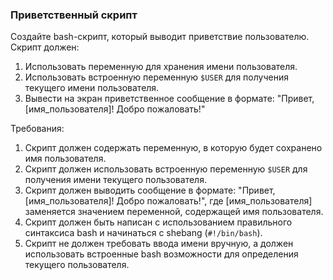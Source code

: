 
### Приветственный скрипт

Создайте bash-скрипт, который выводит приветствие пользователю. Скрипт должен:
1. Использовать переменную для хранения имени пользователя.
2. Использовать встроенную переменную `$USER` для получения текущего имени пользователя.
3. Вывести на экран приветственное сообщение в формате: "Привет, [имя_пользователя]! Добро пожаловать!"

Требования:
1. Скрипт должен содержать переменную, в которую будет сохранено имя пользователя. 
2. Скрипт должен использовать встроенную переменную `$USER` для получения имени текущего пользователя. 
3. Скрипт должен выводить сообщение в формате: "Привет, [имя_пользователя]! Добро пожаловать!", где [имя_пользователя] заменяется значением переменной, содержащей имя пользователя. 
4. Скрипт должен быть написан с использованием правильного синтаксиса bash и начинаться с shebang (`#!/bin/bash`). 
5. Скрипт не должен требовать ввода имени вручную, а должен использовать встроенные bash возможности для определения текущего пользователя.